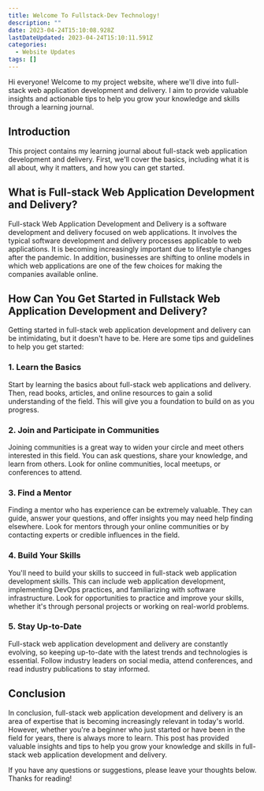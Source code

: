 ```yaml
---
title: Welcome To Fullstack-Dev Technology!
description: ""
date: 2023-04-24T15:10:08.928Z
lastDateUpdated: 2023-04-24T15:10:11.591Z
categories:
  - Website Updates
tags: []
---
```


Hi everyone! Welcome to my project website, where we'll dive into full-stack web application development and delivery. I aim to provide valuable insights and actionable tips to help you grow your knowledge and skills through a learning journal.

## Introduction

This project contains my learning journal about full-stack web application development and delivery. First, we'll cover the basics, including what it is all about, why it matters, and how you can get started.

## What is Full-stack Web Application Development and Delivery?

Full-stack Web Application Development and Delivery is a software development and delivery focused on web applications. It involves the typical software development and delivery processes applicable to web applications. It is becoming increasingly important due to lifestyle changes after the pandemic. In addition, businesses are shifting to online models in which web applications are one of the few choices for making the companies available online.

## How Can You Get Started in Fullstack Web Application Development and Delivery?

Getting started in full-stack web application development and delivery can be intimidating, but it doesn't have to be. Here are some tips and guidelines to help you get started:

### 1. Learn the Basics

Start by learning the basics about full-stack web applications and delivery. Then, read books, articles, and online resources to gain a solid understanding of the field. This will give you a foundation to build on as you progress.

### 2. Join and Participate in Communities

Joining communities is a great way to widen your circle and meet others interested in this field. You can ask questions, share your knowledge, and learn from others. Look for online communities, local meetups, or conferences to attend.

### 3. Find a Mentor

Finding a mentor who has experience can be extremely valuable. They can guide, answer your questions, and offer insights you may need help finding elsewhere. Look for mentors through your online communities or by contacting experts or credible influences in the field.

### 4. Build Your Skills

You'll need to build your skills to succeed in full-stack web application development skills. This can include web application development, implementing DevOps practices, and familiarizing with software infrastructure. Look for opportunities to practice and improve your skills, whether it's through personal projects or working on real-world problems.

### 5. Stay Up-to-Date

Full-stack web application development and delivery are constantly evolving, so keeping up-to-date with the latest trends and technologies is essential. Follow industry leaders on social media, attend conferences, and read industry publications to stay informed.

## Conclusion

In conclusion, full-stack web application development and delivery is an area of expertise that is becoming increasingly relevant in today's world. However, whether you're a beginner who just started or have been in the field for years, there is always more to learn. This post has provided valuable insights and tips to help you grow your knowledge and skills in full-stack web application development and delivery.

If you have any questions or suggestions, please leave your thoughts below. Thanks for reading!